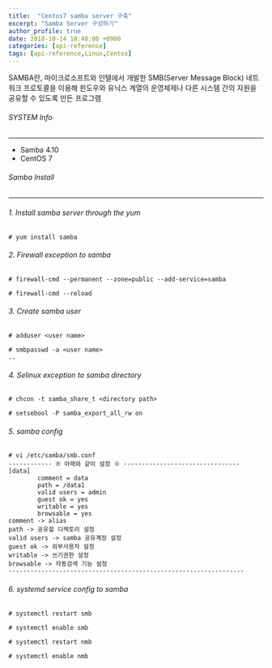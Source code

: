 ```yaml
---
title:  "Centos7 samba server 구축"
excerpt: "Samba Server 구성하기"
author_profile: true
date: 2018-10-14 18:48:00 +0900
categories: [api-reference]
tags: [api-reference,Linux,Centos]
---
```


SAMBA란, 마이크로소프트와 인텔에서 개발한 SMB(Server Message Block) 네트워크 프로토콜을 이용해 윈도우와 유닉스 계열의 운영체제나 다른 시스템 간의 자원을 공유할 수 있도록 만든 프로그램

###### SYSTEM Info
-------------
- Samba 4.10
- CentOS 7

###### Samba Install
-------------

###### 1. Install samba server through the yum 

```
# yum install samba
```

###### 2. Firewall exception to samba

```
# firewall-cmd --permanent --zone=public --add-service=samba

# firewall-cmd --reload
```

###### 3. Create samba user

```
# adduser <user name>

# smbpasswd -a <user name>
..
```

###### 4. Selinux exception to samba directory

```
# chcon -t samba_share_t <directory path>

# setsebool -P samba_export_all_rw on
```

###### 5. samba config

```
# vi /etc/samba/smb.conf
------------ ※ 아래와 같이 설정 ※ --------------------------------
[data]
        comment = data
        path = /data1
        valid users = admin
        guest ok = yes
        writable = yes
        browsable = yes
comment -> alias
path -> 공유할 디렉토리 설정
valid users -> samba 공유계정 설정
guest ok -> 외부사용자 설정
writable -> 쓰기권한 설정
browsable -> 자동검색 기능 설정
-----------------------------------------------------------------
```

###### 6. systemd service config to samba

```
# systemctl restart smb

# systemctl enable smb

# systemctl restart nmb

# systemctl enable nmb
```